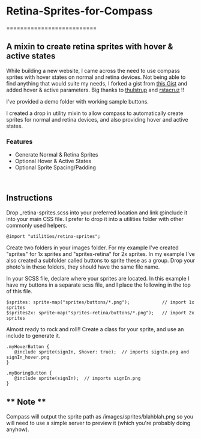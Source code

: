 # Retina-Sprites-for-Compass
==========================

## A mixin to create retina sprites with hover & active states

While building a new website, I came across the need to use compass sprites with hover states on normal and retina devices. Not being able to find anything that would suite my needs, I forked a gist from [this Gist](https://gist.github.com/2140082) and added hover & active parameters. Big thanks to [thulstrup](https://github.com/thulstrup) and  [rstacruz](https://github.com/rstacruz) !!

I've provided a demo folder with working sample buttons.

I created a drop in utility mixin to allow compass to automatically create sprites for normal and retina devices, and also providing hover and active states.

### Features

* Generate Normal & Retina Sprites
* Optional Hover & Active States
* Optional Sprite Spacing/Padding

<br>

## Instructions

Drop _retina-sprites.scss into your preferred location and link @include it into your main CSS file. I prefer to drop it into a utilities folder with other commonly used helpers.

    @import "utilities/retina-sprites";

Create two folders in your images folder. For my example I've created "sprites" for 1x sprites and "sprites-retina" for 2x sprites. In my example I've also created a subfolder called buttons to sprite these as a group. Drop your photo's in these folders, they should have the same file name.

In your SCSS file, declare where your sprites are located. In this example I have my buttons in a separate scss file, and I place the following in the top of this file.

    $sprites: sprite-map("sprites/buttons/*.png");            // import 1x sprites
    $sprites2x: sprite-map("sprites-retina/buttons/*.png");   // import 2x sprites

Almost ready to rock and roll!! Create a class for your sprite, and use an include to generate it.
 
    .myHoverButton {
	   @include sprite(signIn, $hover: true);  // imports signIn.png and signIn_hover.png
    }

    .myBoringButton {
       @include sprite(signIn);  // imports signIn.png
    }


## ** Note **
Compass will output the sprite path as /images/sprites/blahblah.png so you will need to use a simple server to preview it (which you're probably doing anyhow).
